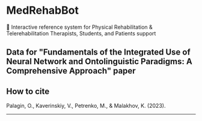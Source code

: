 # MedRehabBot

🤖 Interactive reference system for Physical Rehabilitation &amp; Telerehabilitation Therapists, Students, and Patients support

## Data for "Fundamentals of the Integrated Use of Neural Network and Ontolinguistic Paradigms: A Comprehensive Approach" paper

## How to cite

Palagin, O., Kaverinskiy, V., Petrenko, M., & Malakhov, K. (2023).

------
